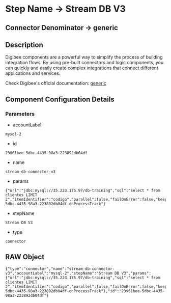 # Step Name -> Stream DB V3
## Connector Denominator -> generic

## Description

Digibee components are a powerful way to simplify the process of building integration flows. By using pre-built connectors and logic components, you can quickly and easily create complex integrations that connect different applications and services.

Check Digibee's official documentation: [generic](https://docs.digibee.com/documentation "Digibee documentation")

## Component Configuration Details
### Parameters

* accountLabel
```
mysql-2
```

* id
```
23961bee-5dbc-4435-98a3-223892db04df
```

* name
```
stream-db-connector-v3
```

* params
```
{"url":"jdbc:mysql://35.223.175.97/db-training","sql":"select * from clientes LIMIT 2","itemIdentifier":"codigo","parallel":false,"failOnError":false,"keepConnection":true,"onProcess":"23961bee-5dbc-4435-98a3-223892db04df-onProcessTrack"}
```

* stepName
```
Stream DB V3
```

* type
```
connector
```


## RAW Object

```
{"type":"connector","name":"stream-db-connector-v3","accountLabel":"mysql-2","stepName":"Stream DB V3","params":{"url":"jdbc:mysql://35.223.175.97/db-training","sql":"select * from clientes LIMIT 2","itemIdentifier":"codigo","parallel":false,"failOnError":false,"keepConnection":true,"onProcess":"23961bee-5dbc-4435-98a3-223892db04df-onProcessTrack"},"id":"23961bee-5dbc-4435-98a3-223892db04df"}
```